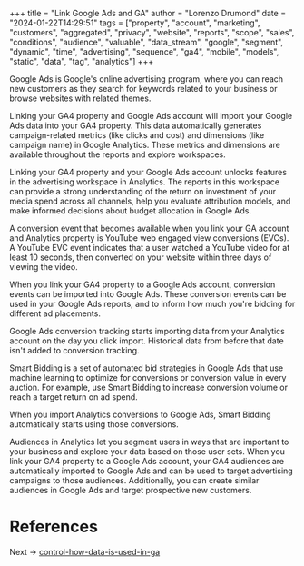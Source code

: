 +++
title = "Link Google Ads and GA"
author = "Lorenzo Drumond"
date = "2024-01-22T14:29:51"
tags = ["property",  "account",  "marketing",  "customers",  "aggregated",  "privacy",  "website",  "reports",  "scope",  "sales",  "conditions",  "audience",  "valuable",  "data_stream",  "google",  "segment",  "dynamic",  "time",  "advertising",  "sequence",  "ga4",  "mobile",  "models",  "static",  "data",  "tag",  "analytics"]
+++


Google Ads is Google's online advertising program, where you can reach new customers as they search for keywords related to your business or browse websites with related themes.

Linking your GA4 property and Google Ads account will import your Google Ads data into your GA4 property. This data automatically generates campaign-related metrics (like clicks and cost) and dimensions (like campaign name) in Google Analytics. These metrics and dimensions are available throughout the reports and explore workspaces.

Linking your GA4 property and your Google Ads account unlocks features in the advertising workspace in Analytics. The reports in this workspace can provide a strong understanding of the return on investment of your media spend across all channels, help you evaluate attribution models, and make informed decisions about budget allocation in Google Ads.

A conversion event that becomes available when you link your GA account and Analytics property is YouTube web engaged view conversions (EVCs). A YouTube EVC event indicates that a user watched a YouTube video for at least 10 seconds, then converted on your website within three days of viewing the video.

When you link your GA4 property to a Google Ads account, conversion events can be imported into Google Ads. These conversion events can be used in your Google Ads reports, and to inform how much you're bidding for different ad placements.

Google Ads conversion tracking starts importing data from your Analytics account on the day you click import. Historical data from before that date isn't added to conversion tracking.


Smart Bidding is a set of automated bid strategies in Google Ads that use machine learning to optimize for conversions or conversion value in every auction. For example, use Smart Bidding to increase conversion volume or reach a target return on ad spend.

When you import Analytics conversions to Google Ads, Smart Bidding automatically starts using those conversions.

Audiences in Analytics let you segment users in ways that are important to your business and explore your data based on those user sets. When you link your GA4 property to a Google Ads account, your GA4 audiences are automatically imported to Google Ads and can be used to target advertising campaigns to those audiences. Additionally, you can create similar audiences in Google Ads and target prospective new customers.

# References

Next -> [control-how-data-is-used-in-ga](/wiki/control-how-data-is-used-in-ga/)
